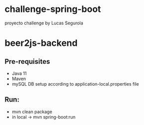 # challenge-spring-boot

proyecto challenge by Lucas Segurola

# beer2js-backend
## Pre-requisites
- Java 11 
- Maven
- mySQL DB setup according to application-local.properties file
## Run:
- mvn clean package
- in local -> mvn spring-boot:run
